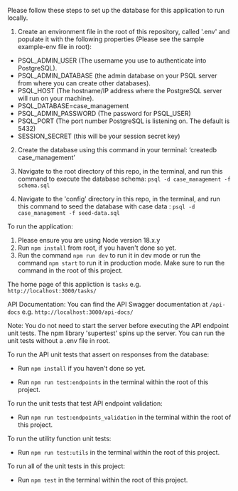 Please follow these steps to set up the database for this application to run locally.

1. Create an environment file in the root of this repository, called '.env' and populate it with the following properties (Please see the sample example-env file in root):

- PSQL_ADMIN_USER (The username you use to authenticate into PostgreSQL).
- PSQL_ADMIN_DATABASE (the admin database on your PSQL server from where you can create other databases).
- PSQL_HOST (The hostname/IP address where the PostgreSQL server will run on your machine).
- PSQL_DATABASE=case_management
- PSQL_ADMIN_PASSWORD (The password for PSQL_USER)
- PSQL_PORT (The port number PostgreSQL is listening on. The default is 5432)
- SESSION_SECRET (this will be your session secret key)

2. Create the database using this command in your terminal: ‘createdb case_management’

3. Navigate to the root directory of this repo, in the terminal, and run this command to
   execute the database schema: `psql -d case_management -f schema.sql`

4. Navigate to the 'config' directory in this repo, in the terminal, and run this command to seed
   the database with case data : `psql -d case_management -f seed-data.sql`

To run the application:

1. Please ensure you are using Node version 18.x.y
2. Run `npm install` from root, if you haven't done so yet.
3. Run the command `npm run dev` to run it in dev mode or run the command `npm start` to run it in production mode. Make sure to run the command in the root of this project.

The home page of this appliction is `tasks` e.g. `http://localhost:3000/tasks/`

API Documentation:
You can find the API Swagger documentation at `/api-docs` e.g. `http://localhost:3000/api-docs/`


Note: You do not need to start the server before executing the API endpoint unit tests. The npm library 'supertest' spins up the server. You can run the unit tests without a .env file in root. 

To run the API unit tests that assert on responses from the database:
- Run `npm install` if you haven't done so yet.

- Run `npm run test:endpoints` in the terminal within the root of this project.

To run the unit tests that test API endpoint validation:

- Run `npm run test:endpoints_validation` in the terminal within the root of this project.

To run the utility function unit tests:

- Run `npm run test:utils` in the terminal within the root of this project.

To run all of the unit tests in this project:

- Run `npm test` in the terminal within the root of this project.

